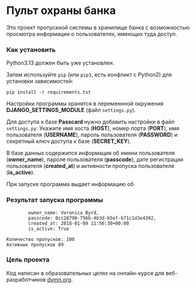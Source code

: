 # Пульт охраны банка

Это проект пропускной системы в хранилище банка с возможностью просмотра информации о пользователях, имеющих туда доступ.

### Как установить

Python3.13 должен быть уже установлен. 

Затем используйте `pip` (или `pip3`, есть конфликт с Python2) для установки зависимостей:
```
pip install -r requirements.txt
```

Настройки программы хранятся в переменнной окружения **DJANGO_SETTINGS_MODULE** (файл `settings.py`).

Для доступа к базе **Passcard** нужно добавить настройки в файл `settings.py`:
Укажите имя хоста (**HOST**), номер порта (**PORT**), имя пользователя (**USERNAME**), пароль пользователя (**PASSWORD**) и секретный ключ доступа к базе (**SECRET_KEY**).

В базе данных содержится информация об имени пользователя (**owner_name**), пароле пользователя (**passcode**), дате регистрации пользователя (**created_at**) и активности пропуска пользователя (**is_active**).

При запуске программа выдает информацию об 
### Результат запуска программы
```
        owner_name: Veronica Byrd,
        passcode: 0cc28790-756b-4b3d-b5ef-b71c1d3e4302,
        created_at: 2018-01-09 11:56:30+00:00
        is_active: True

Количество пропусков: 100
Активных пропусков 89
```
### Цель проекта

Код написан в образовательных целях на онлайн-курсе для веб-разработчиков [dvmn.org](https://dvmn.org/).
